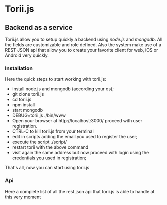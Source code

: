 # Torii.js
## Backend as a service

Torii.js allow you to setup quickly a backend using *node.js* and *mongodb*.
All the fields are customizable and role defined. Also the system make use of a REST JSON api that allow you to create your favorite client for web, iOS or Android very quickly.


### Installation
Here the quick steps to start working with torii.js:

- install node.js and mongodb (according your os);
- git clone torii.js 
- cd torii.js
- npm install
- start mongodb
- DEBUG=torii.js ./bin/www
- Open your browser at http://localhost:3000/ proceed with user registration.
- CTRL-C to kill torii.js from your terminal
- edit in scripts adding the email you used to register the user;
- execute the script ./script/
- restart torii with the above command 
- visit again the same address but now proceed with login using the credentials you used in registration;

That's all, now you can start using torii.js

### Api
Here a complete list of all the rest json api that torii.js is able to handle at this very moment
